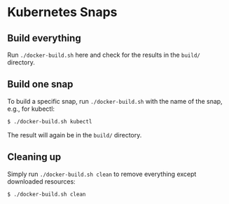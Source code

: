 # Kubernetes Snaps

## Build everything

Run `./docker-build.sh` here and check for the results in the `build/` directory.

## Build one snap

To build a specific snap, run `./docker-build.sh` with the name of the snap, e.g., for
kubectl:

```sh
$ ./docker-build.sh kubectl
```

The result will again be in the `build/` directory.

## Cleaning up

Simply run `./docker-build.sh clean` to remove everything except downloaded resources:

```sh
$ ./docker-build.sh clean
```
